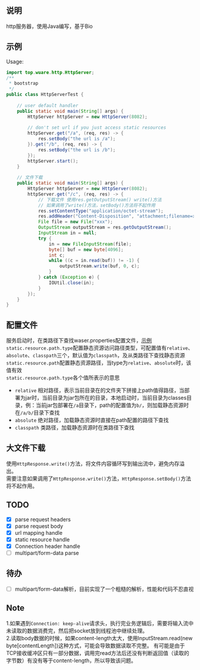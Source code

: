 ## 说明
http服务器，使用Java编写，基于Bio  

## 示例
Usage: 
```java
import top.wuare.http.HttpServer;
/**
 * bootstrap
 */
public class HttpServerTest {
    
    // user default handler
    public static void main(String[] args) {
        HttpServer httpServer = new HttpServer(8082);
        
        // don't set url if you just access static resources
        httpServer.get("/a", (req, res) -> {
            res.setBody("the url is /a");
        }).get("/b", (req, res) -> {
            res.setBody("the url is /b");
        });
        httpServer.start();
    }
    
    // 文件下载
    public static void main(String[] args) {
        HttpServer httpServer = new HttpServer(8082);
        httpServer.get("/c", (req, res) -> {
            // 下载文件 使用res.getOutputStream() write()方法
            // 如果调用了write()方法，setBody()方法将不起作用
            res.setContentType("application/octet-stream");
            res.addHeader("Content-Disposition", "attachment;filename=xxx");
            File file = new File("xxx");
            OutputStream outputStream = res.getOutputStream();
            InputStream in = null;
            try {
                in = new FileInputStream(file);
                byte[] buf = new byte[4096];
                int c;
                while ((c = in.read(buf)) != -1) {
                    outputStream.write(buf, 0, c);
                }
            } catch (Exception e) {
                IOUtil.close(in);
            }
        });
    }
}
```
## 配置文件
服务启动时，在类路径下查找waser.properties配置文件，[示例](https://github.com/wuare/demo/blob/master/demo-http-server/src/main/resources/waser-sample.properties)  
`static.resource.path.type`配置静态资源访问路径类型，可配置值有`relative`、`absolute`、`classpath`三个，默认值为`classpath`，及从类路径下查找静态资源  
`static.resource.path`配置静态资源路径，当type为`relative`、`absolute`时，该值有效  
`static.resource.path.type`各个值所表示的意思
- `relative` 相对路径，表示当前目录在的文件夹下拼接上path值得路径，当部署为jar时，当前目录为jar包所在的目录，本地启动时，当前目录为classes目录，例：当前jar包部署在`/a`目录下，path的配置值为`b/`，则加载静态资源时在`/a/b/`目录下查找
- `absolute` 绝对路径，加载静态资源时直接在path配置的路径下查找
- `classpath` 类路径，加载静态资源时在类路径下查找
## 大文件下载
使用`HttpResponse.write()`方法，将文件内容循环写到输出流中，避免内存溢出。  
需要注意如果调用了`HttpResponse.write()`方法，`HttpResponse.setBody()`方法将不起作用。
## TODO
- [x] parse request headers
- [x] parse request body
- [x] url mapping handle
- [x] static resource handle
- [x] Connection header handle
- [ ] multipart/form-data parse
## 待办
- [ ] multipart/form-data解析，目前实现了一个粗糙的解析，性能和代码不忍直视  

## Note
1.如果遇到`Connection: keep-alive`请求头，执行完业务逻辑后，需要将输入流中未读取的数据消费完，然后把socket放到线程池中继续处理。  
2.读取body数据的时候，如果content-length太大，使用InputStream.read(new byte[contentLength])这种方式，可能会导致数据读取不完整。
有可能是由于TCP接收缓冲区只有一部分数据，调用完read方法后还没有判断返回值（读取的字节数）有没有等于content-length，所以导致该问题。

